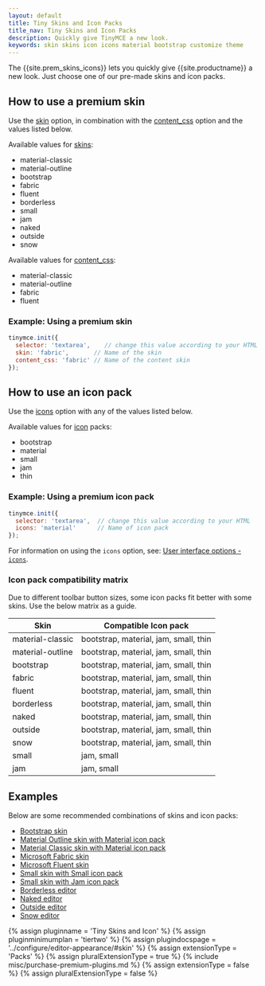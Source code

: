 ```yaml
---
layout: default
title: Tiny Skins and Icon Packs
title_nav: Tiny Skins and Icon Packs
description: Quickly give TinyMCE a new look.
keywords: skin skins icon icons material bootstrap customize theme
---
```


The {{site.prem_skins_icons}} lets you quickly give {{site.productname}} a new look. Just choose one of our pre-made skins and icon packs.

## How to use a premium skin

Use the [skin]({{site.baseurl}}/configure/editor-appearance/#skin) option, in combination with the [content_css]({{site.baseurl}}/configure/content-appearance/#content_css) option and the values listed below.

Available values for [skins]({{site.baseurl}}/configure/editor-appearance/#skin):

- material-classic
- material-outline
- bootstrap
- fabric
- fluent
- borderless
- small
- jam
- naked
- outside
- snow

Available values for [content_css]({{site.baseurl}}/configure/content-appearance/#content_css):

- material-classic
- material-outline
- fabric
- fluent

### Example: Using a premium skin

```js
tinymce.init({
  selector: 'textarea',    // change this value according to your HTML
  skin: 'fabric',       // Name of the skin
  content_css: 'fabric' // Name of the content skin
});
```

## How to use an icon pack

Use the [icons]({{site.baseurl}}/configure/editor-appearance/#icons) option with any of the values listed below.

Available values for [icon]({{site.baseurl}}/configure/editor-appearance/#icons) packs:

- bootstrap
- material
- small
- jam
- thin

### Example: Using a premium icon pack

```js
tinymce.init({
  selector: 'textarea',  // change this value according to your HTML
  icons: 'material'      // Name of icon pack
});
```

For information on using the `icons` option, see: [User interface options - `icons`]({{site.baseurl}}/configure/editor-appearance/#icons).

### Icon pack compatibility matrix

Due to different toolbar button sizes, some icon packs fit better with some skins. Use the below matrix as a guide.

| Skin | Compatible Icon pack |
| --- | --- |
| material-classic | bootstrap, material, jam, small, thin |
| material-outline | bootstrap, material, jam, small, thin |
| bootstrap | bootstrap, material, jam, small, thin |
| fabric | bootstrap, material, jam, small, thin |
| fluent | bootstrap, material, jam, small, thin |
| borderless | bootstrap, material, jam, small, thin |
| naked | bootstrap, material, jam, small, thin |
| outside | bootstrap, material, jam, small, thin |
| snow | bootstrap, material, jam, small, thin |
| small | jam, small |
| jam | jam, small |

## Examples

Below are some recommended combinations of skins and icon packs:

* [Bootstrap skin]({{site.baseurl}}/demo/premium-skins-and-icons/bootstrap-demo/)
* [Material Outline skin with Material icon pack]({{site.baseurl}}/demo/premium-skins-and-icons/material-outline-demo/)
* [Material Classic skin with Material icon pack]({{site.baseurl}}/demo/premium-skins-and-icons/material-classic-demo/)
* [Microsoft Fabric skin]({{site.baseurl}}/demo/premium-skins-and-icons/fabric-demo/)
* [Microsoft Fluent skin]({{site.baseurl}}/demo/premium-skins-and-icons/fluent-demo/)
* [Small skin with Small icon pack]({{site.baseurl}}/demo/premium-skins-and-icons/small-demo/)
* [Small skin with Jam icon pack]({{site.baseurl}}/demo/premium-skins-and-icons/jam-demo/)
* [Borderless editor]({{site.baseurl}}/demo/premium-skins-and-icons/borderless-demo/)
* [Naked editor]({{site.baseurl}}/demo/premium-skins-and-icons/naked-demo/)
* [Outside editor]({{site.baseurl}}/demo/premium-skins-and-icons/outside-demo/)
* [Snow editor]({{site.baseurl}}/demo/premium-skins-and-icons/snow-demo/)

{% assign pluginname = 'Tiny Skins and Icon' %}
{% assign pluginminimumplan = 'tiertwo' %}
{% assign plugindocspage = '../configure/editor-appearance/#skin' %}
{% assign extensionType = 'Packs' %}
{% assign pluralExtensionType = true %}
{% include misc/purchase-premium-plugins.md %}
{% assign extensionType = false %}
{% assign pluralExtensionType = false %}

